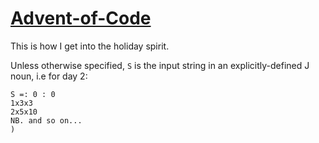 # [Advent-of-Code](http://adventofcode.com/)
This is how I get into the holiday spirit.

Unless otherwise specified, `S` is the input string in an explicitly-defined J noun, i.e for day 2:

    S =: 0 : 0
    1x3x3
    2x5x10
    NB. and so on...
    )


